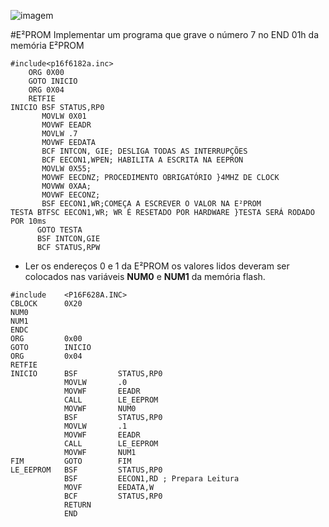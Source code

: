 ![imagem](http://s24.postimg.org/641y0z2yt/Desenho_sem_t_tulo.png)

#E²PROM
Implementar um programa que grave o número 7 no END  01h da memória E²PROM

```assembly
#include<p16f6182a.inc>
    ORG 0X00
    GOTO INICIO
    ORG 0X04
    RETFIE
INICIO BSF STATUS,RP0
       MOVLW 0X01
       MOVWF EEADR
       MOVLW .7
       MOVWF EEDATA
       BCF INTCON, GIE; DESLIGA TODAS AS INTERRUPÇÕES
       BCF EECON1,WPEN; HABILITA A ESCRITA NA EEPRON
       MOVLW 0X55;
       MOVWF EECDNZ; PROCEDIMENTO OBRIGATÓRIO }4MHZ DE CLOCK
       MOVWW 0XAA;
       MOVWF EECONZ;
       BSF EECON1,WR;COMEÇA A ESCREVER O VALOR NA E²PROM
TESTA BTFSC EECON1,WR; WR É RESETADO POR HARDWARE }TESTA SERÁ RODADO POR 10ms
      GOTO TESTA
      BSF INTCON,GIE
      BCF STATUS,RPW
```

- Ler os endereços 0 e 1 da E²PROM os valores lidos deveram ser colocados nas variáveis **NUM0** e **NUM1** da memória flash.

```assembly
#include    <P16F628A.INC>  
CBLOCK      0X20
NUM0
NUM1
ENDC
ORG         0x00
GOTO        INICIO
ORG         0x04
RETFIE
INICIO      BSF         STATUS,RP0
            MOVLW       .0
            MOVWF       EEADR
            CALL        LE_EEPROM
            MOVWF       NUM0
            BSF         STATUS,RP0
            MOVLW       .1
            MOVWF       EEADR
            CALL        LE_EEPROM
            MOVWF       NUM1
FIM         GOTO        FIM
LE_EEPROM   BSF         STATUS,RP0
            BSF         EECON1,RD ; Prepara Leitura
            MOVF        EEDATA,W
            BCF         STATUS,RP0
            RETURN
            END
```

